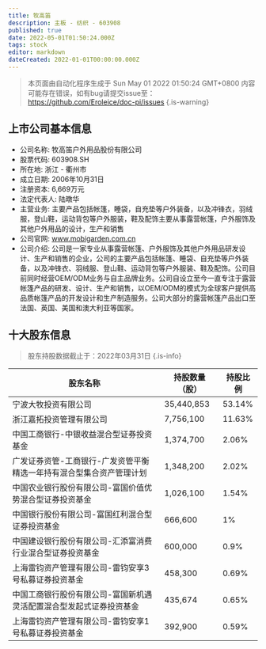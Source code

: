 ```yaml
---
title: 牧高笛
description: 主板 - 纺织 - 603908
published: true
date: 2022-05-01T01:50:24.000Z
tags: stock
editor: markdown
dateCreated: 2022-01-01T00:00:00.000Z
---
```


> 本页面由自动化程序生成于 Sun May 01 2022 01:50:24 GMT+0800
> 内容可能存在错误，如有bug请提交issue至：https://github.com/Eroleice/doc-pi/issues
{.is-warning}

## 上市公司基本信息
- 公司名称: 牧高笛户外用品股份有限公司
- 股票代码: 603908.SH
- 所在地: 浙江 - 衢州市
- 成立日期: 2006年10月31日
- 注册资本: 6,669万元
- 法定代表人: 陆暾华
- 主营业务: 主要产品包括帐篷，睡袋，自充垫等户外装备，以及冲锋衣，羽绒服，登山鞋，运动背包等户外服装，鞋及配饰主要从事露营帐篷，户外服饰及其他户外用品的设计，生产和销售
- 公司官网: www.mobigarden.com.cn
- 公司介绍: 公司是一家专业从事露营帐篷、户外服饰及其他户外用品研发设计、生产和销售的企业，公司的主要产品包括帐篷、睡袋、自充垫等户外装备，以及冲锋衣、羽绒服、登山鞋、运动背包等户外服装、鞋及配饰。公司目前同时经营OEM/ODM业务与自主品牌业务。公司自设立至今一直专注于露营帐篷产品的研发、设计、生产和销售，以OEM/ODM的模式为全球客户提供高品质帐篷产品的开发设计和生产制造服务。公司大部分的露营帐篷产品出口至法国、英国、美国和澳大利亚等国家。


## 十大股东信息
> 股东持股数据截止于：2022年03月31日
{.is-info}

| 股东名称 | 持股数量（股） | 持股比例 |
| --- | --- | --- |
| 宁波大牧投资有限公司 | 35,440,853 | 53.14% |
| 浙江嘉拓投资管理有限公司 | 7,756,100 | 11.63% |
| 中国工商银行-中银收益混合型证券投资基金 | 1,374,700 | 2.06% |
| 广发证券资管-工商银行-广发资管平衡精选一年持有混合型集合资产管理计划 | 1,348,200 | 2.02% |
| 中国农业银行股份有限公司-富国价值优势混合型证券投资基金 | 1,026,100 | 1.54% |
| 中国银行股份有限公司-富国红利混合型证券投资基金 | 666,600 | 1% |
| 中国建设银行股份有限公司-汇添富消费行业混合型证券投资基金 | 600,000 | 0.9% |
| 上海雷钧资产管理有限公司-雷钧安享3号私募证券投资基金 | 458,300 | 0.69% |
| 中国工商银行股份有限公司-富国新机遇灵活配置混合型发起式证券投资基金 | 435,674 | 0.65% |
| 上海雷钧资产管理有限公司-雷钧安享1号私募证券投资基金 | 392,900 | 0.59% |




